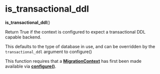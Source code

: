 # is_transactional_ddl

**is_transactional_ddl**()

[configure()]: #alembic.runtime.environment.EnvironmentContext.configure
[MigrationContext]: #alembic.runtime.migration.MigrationContext

Return True if the context is configured to expect a transactional DDL capable backend.

This defaults to the type of database in use, and can be overridden by the `transactional_ddl` argument to configure()

This function requires that a **[MigrationContext]** has first been made available via **[configure()]**.
